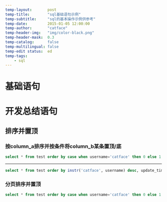 ```yaml
---
temp-layout:       post
temp-title:        "sql基础语句示例"
temp-subtitle:     "sql的基本操作示例供参考"
temp-date:         2015-01-05 12:00:00
temp-author:       "catface"
temp-header-img:   "img/color-black.png"
temp-header-mask:  0.3
temp-catalog:      false
temp-multilingual: false
temp-edit status:  ed
temp-tags:
    - sql
---
```


# 基础语句

# 开发总结语句

## 排序并置顶

### 按column_a排序并按条件将column_b某条置顶/底

```sql
select * from test order by case when username='catface' then 0 else 1 end, update_time asc;
```

---

```sql
select * from test order by instr('catface', username) desc, update_time asc;
```

### 分页排序并置顶

```sql
select * from test order by case when username='catface' then 0 else 1 end, update_time desc limit 2 offset 2;
```
